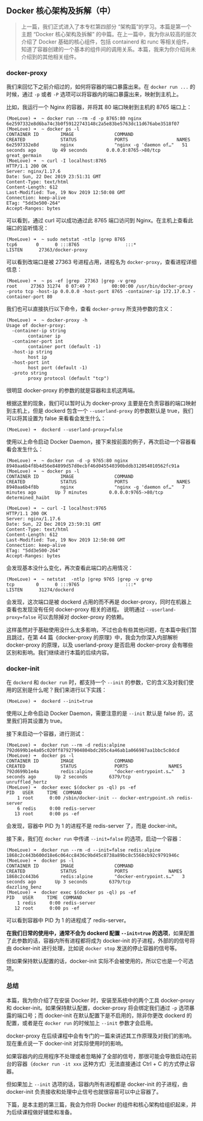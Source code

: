 ## Docker 核心架构及拆解（中）

> 上一篇，我们正式进入了本专栏第四部分 “架构篇”的学习。本篇是第一个主题 “Docker 核心架构及拆解” 的中篇。在上一篇中，我为你从较高的层次介绍了 Docker 基础的核心组件，包括 containerd 和 runc 等相关组件，知道了容器创建的一个基本的组件间的调用关系。本篇，我来为你介绍尚未介绍到的其他相关组件。

### docker-proxy

我们来回忆下之前介绍过的，如何将容器的端口暴露出来。在 `docker run ...` 的时候，通过 `-p` 或者 `-P` 选项可以将容器内的端口暴露出来，映射到主机上。

比如，我运行一个 Nginx 的容器，并将其 80 端口映射到主机的 8765 端口上：

```shell
(MoeLove) ➜  ~ docker run --rm -d -p 8765:80 nginx     
6e2597332e8d6ba74c3b0f59122743148c2a5e83be5763dc11d676abe3518f07
(MoeLove) ➜  ~ docker ps -l
CONTAINER ID        IMAGE               COMMAND                  CREATED             STATUS              PORTS                  NAMES
6e2597332e8d        nginx               "nginx -g 'daemon of…"   51 seconds ago      Up 49 seconds       0.0.0.0:8765->80/tcp   great_germain
(MoeLove) ➜  ~ curl -I localhost:8765 
HTTP/1.1 200 OK
Server: nginx/1.17.6
Date: Sun, 22 Dec 2019 23:51:31 GMT
Content-Type: text/html
Content-Length: 612
Last-Modified: Tue, 19 Nov 2019 12:50:08 GMT
Connection: keep-alive
ETag: "5dd3e500-264"
Accept-Ranges: bytes
```

可以看到，通过 curl 可以成功通过此 8765 端口访问到 Nginx。在主机上查看此端口的监听情况：

```shell
(MoeLove) ➜  ~ sudo netstat -ntlp |grep 8765
tcp6       0      0 :::8765                 :::*                    LISTEN      27363/docker-proxy
```

可以看到改端口是被 27363 号进程占用，进程名为 `docker-proxy`，查看进程详细信息：

```shell
(MoeLove) ➜  ~ ps -ef |grep  27363 |grep -v grep
root     27363 31274  0 07:49 ?        00:00:00 /usr/bin/docker-proxy -proto tcp -host-ip 0.0.0.0 -host-port 8765 -container-ip 172.17.0.3 -container-port 80
```

我们也可以直接执行以下命令，查看 `docker-proxy` 所支持参数的含义：

```shell
(MoeLove) ➜  ~ docker-proxy -h
Usage of docker-proxy:
  -container-ip string
        container ip
  -container-port int
        container port (default -1)
  -host-ip string
        host ip
  -host-port int
        host port (default -1)
  -proto string
        proxy protocol (default "tcp")
```

很明显 docker-proxy 的参数的就是容器和主机这两端。

根据这里的现象，我们可以暂时认为 docker-proxy 主要是在负责容器的端口映射到主机上，但是 dockerd 包含一个 `--userland-proxy` 的参数默认是 true，我们可以将其设置为 false 来看看会发生什么：

```shell
(MoeLove) ➜  dockerd --userland-proxy=false
```

使用以上命令启动 Docker Daemon，接下来按前面的例子，再次启动一个容器看看会发生什么：

```shell
(MoeLove) ➜  ~ docker run -d -p 9765:80 nginx    
8940aa6b4f8b4d56e84899d57d0ecbf46d045540390bddb312054010562fc91a
(MoeLove) ➜  ~ docker ps -l
CONTAINER ID        IMAGE               COMMAND                  CREATED             STATUS              PORTS                  NAMES
8940aa6b4f8b        nginx               "nginx -g 'daemon of…"   7 minutes ago       Up 7 minutes        0.0.0.0:9765->80/tcp   determined_haibt

(MoeLove) ➜  ~ curl -I localhost:9765
HTTP/1.1 200 OK
Server: nginx/1.17.6
Date: Sun, 22 Dec 2019 23:59:31 GMT
Content-Type: text/html
Content-Length: 612
Last-Modified: Tue, 19 Nov 2019 12:50:08 GMT
Connection: keep-alive
ETag: "5dd3e500-264"
Accept-Ranges: bytes
```

会发现基本没什么变化，再次查看此端口的占用情况：

```shell
(MoeLove) ➜  ~ netstat  -ntlp |grep 9765 |grep -v grep
tcp        0      0 :::9765                 :::*                    LISTEN      31274/dockerd
```

会发现，这次端口是被 dockerd 占用的而不再是 docker-proxy，同时在机器上查看也发现没有任何 docker-proxy 相关的进程。 说明通过 `--userland-proxy=false` 可以去除掉对 docker-proxy 的依赖。

这样虽然对于基础使用没什么太多影响，不过也会有些其他问题，在本篇中我们暂且跳过，在第 44 篇《docker-proxy 的原理》中，我会为你深入内部解析 docker-proxy 的原理，以及 userland-proxy 是否启用 docker-proxy 会有哪些区别和影响。我们继续进行本篇的后续内容。

### docker-init

在 `dockerd` 和 `docker run` 时，都支持一个 `--init` 的参数，它的含义及对我们使用的区别是什么呢？我们来进行以下实践：

```shell
(MoeLove) ➜  dockerd --init=true
```

使用以上命令启动 Docker Daemon，需要注意的是 `--init` 默认是 false 的，这里我们将其设置为 true。

接下来启动一个容器，进行测试：

```shell
(MoeLove) ➜  docker run --rm -d redis:alpine 
792d699b1e4a05c020ff87927904804bdc205c4a46ab1a066987aa1bbc5c8dcd
(MoeLove) ➜  docker ps -l
CONTAINER ID        IMAGE               COMMAND                  CREATED             STATUS              PORTS               NAMES
792d699b1e4a        redis:alpine        "docker-entrypoint.s…"   3 seconds ago       Up 2 seconds        6379/tcp            unruffled_hertz
(MoeLove) ➜  docker exec $(docker ps -ql) ps -ef
PID   USER     TIME  COMMAND
    1 root      0:00 /sbin/docker-init -- docker-entrypoint.sh redis-server
    6 redis     0:00 redis-server
   13 root      0:00 ps -ef
```

会发现，容器中 PID 为 1 的进程不是 redis-server 了，而是 docker-init。

接下来，我们在 `docker run` 中传递 `--init=false` 的选项，启动一个容器：

```shell
(MoeLove) ➜  docker run --rm -d --init=false redis:alpine 
1868c2c443b600d18e6c064cc8436c9bd45c8738a89bc8c5568cb92c9791946c
(MoeLove) ➜  docker ps -l
CONTAINER ID        IMAGE               COMMAND                  CREATED             STATUS              PORTS               NAMES
1868c2c443b6        redis:alpine        "docker-entrypoint.s…"   3 seconds ago       Up 3 seconds        6379/tcp            dazzling_benz
(MoeLove) ➜  docker exec $(docker ps -ql) ps -ef
PID   USER     TIME  COMMAND
    1 redis     0:00 redis-server
   12 root      0:00 ps -ef
```

可以看到容器中 PID 为 1 的进程成了 redis-server。

**在我们日常的使用中，通常不会为 dockerd 配置 `--init=true` 的选项**，如果配置了此参数的话，容器内所有进程都将成为 docker-init 的子进程，外部的的信号将由 docker-init 进行处理，比如说 `docker stop` 发送的停止容器的信号等。

但如果保持默认配置的话，docker-init 实际不会被使用的，所以它也是一个可选项。

### 总结

本篇，我为你介绍了在安装 Docker 时，安装至系统中的两个工具 docker-proxy 和 docker-init。如果保持默认配置，docker-proxy 将会绑定我们通过 `-p` 选项暴露的端口号；而 docker-init 在默认配置下是不启用的，除非你更改 dockerd 的配置，或者是在 `docker run` 的时候加上 `--init` 参数才会启用。

docker-proxy 在后续课程中会有专门的一篇来讲述其工作原理及对我们的影响。现在重点说一下 docker-init 对实际使用时的影响。

如果容器内的应用程序不处理或者忽略掉了全部的信号，那很可能会导致启动在前台的容器（`docker run -it xxx` 这种方式）无法直接通过 Ctrl + C 的方式停止容器。

但如果加上 `--init` 选项的话，容器内所有进程都是 docker-init 的子进程，由 docker-init 负责接收和处理中止信号也就很容易可以中止容器了。

下篇，是本主题的第三篇，我会为你将 Docker 的组件和核心架构给组织起来，并为后续课程做好铺垫和准备。